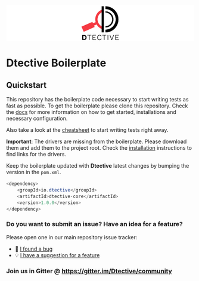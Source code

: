![logo](assets/logo.png)

# Dtective Boilerplate

## Quickstart

This repository has the boilerplate code necessary to start writing tests as fast as possible.
To get the boilerplate please clone this repository. Check the [docs](https://dtective.io) for more information on
how to get started, installations and necessary configuration.

Also take a look at the [cheatsheet](https://catena-media.github.io/Dtective/docs/cheatsheet/) to start writing tests right away.

**Important**: The drivers are missing from the boilerplate. Please download them and add them to the project root.
Check the [installation](https://catena-media.github.io/Dtective/docs/installation/) instructions to find links for the drivers.


Keep the boilerplate updated with  **Dtective** latest changes by bumping the version in the `pom.xml`.

```java
<dependency>
    <groupId>io.dtective</groupId>
    <artifactId>dtective-core</artifactId>
    <version>1.0.0</version>
</dependency>
```

### Do you want to submit an issue? Have an idea for a feature?

Please open one in our main repository issue tracker:

  * 🐛 [I found a bug](https://github.com/Catena-Media/Dtective/issues/new?template=BUG.md)
  * 💡 [I have a suggestion for a feature](https://github.com/Catena-Media/Dtective/issues/new?template=FEATURE.md)

### Join us in Gitter @ https://gitter.im/Dtective/community 

